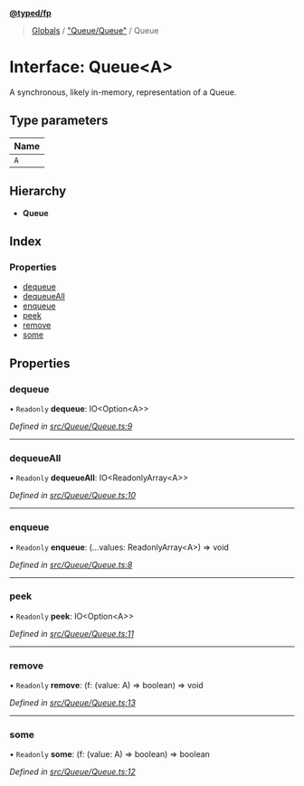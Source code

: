 **[@typed/fp](../README.md)**

> [Globals](../globals.md) / ["Queue/Queue"](../modules/_queue_queue_.md) / Queue

# Interface: Queue\<A>

A synchronous, likely in-memory, representation of a Queue.

## Type parameters

Name |
------ |
`A` |

## Hierarchy

* **Queue**

## Index

### Properties

* [dequeue](_queue_queue_.queue.md#dequeue)
* [dequeueAll](_queue_queue_.queue.md#dequeueall)
* [enqueue](_queue_queue_.queue.md#enqueue)
* [peek](_queue_queue_.queue.md#peek)
* [remove](_queue_queue_.queue.md#remove)
* [some](_queue_queue_.queue.md#some)

## Properties

### dequeue

• `Readonly` **dequeue**: IO\<Option\<A>>

*Defined in [src/Queue/Queue.ts:9](https://github.com/TylorS/typed-fp/blob/f129829/src/Queue/Queue.ts#L9)*

___

### dequeueAll

• `Readonly` **dequeueAll**: IO\<ReadonlyArray\<A>>

*Defined in [src/Queue/Queue.ts:10](https://github.com/TylorS/typed-fp/blob/f129829/src/Queue/Queue.ts#L10)*

___

### enqueue

• `Readonly` **enqueue**: (...values: ReadonlyArray\<A>) => void

*Defined in [src/Queue/Queue.ts:8](https://github.com/TylorS/typed-fp/blob/f129829/src/Queue/Queue.ts#L8)*

___

### peek

• `Readonly` **peek**: IO\<Option\<A>>

*Defined in [src/Queue/Queue.ts:11](https://github.com/TylorS/typed-fp/blob/f129829/src/Queue/Queue.ts#L11)*

___

### remove

• `Readonly` **remove**: (f: (value: A) => boolean) => void

*Defined in [src/Queue/Queue.ts:13](https://github.com/TylorS/typed-fp/blob/f129829/src/Queue/Queue.ts#L13)*

___

### some

• `Readonly` **some**: (f: (value: A) => boolean) => boolean

*Defined in [src/Queue/Queue.ts:12](https://github.com/TylorS/typed-fp/blob/f129829/src/Queue/Queue.ts#L12)*

